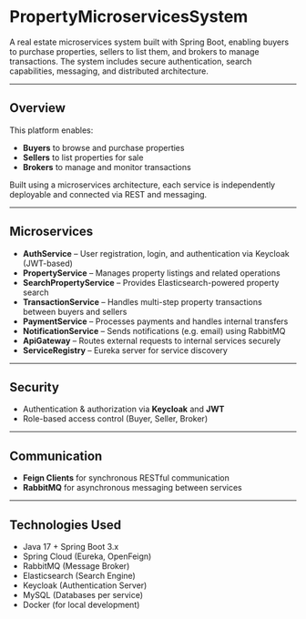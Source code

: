 # PropertyMicroservicesSystem

A real estate microservices system built with Spring Boot, enabling buyers to purchase properties, sellers to list them, and brokers to manage transactions. The system includes secure authentication, search capabilities, messaging, and distributed architecture.

---

## Overview

This platform enables:
- **Buyers** to browse and purchase properties
- **Sellers** to list properties for sale
- **Brokers** to manage and monitor transactions

Built using a microservices architecture, each service is independently deployable and connected via REST and messaging.

---

## Microservices

- **AuthService** – User registration, login, and authentication via Keycloak (JWT-based)
- **PropertyService** – Manages property listings and related operations
- **SearchPropertyService** – Provides Elasticsearch-powered property search
- **TransactionService** – Handles multi-step property transactions between buyers and sellers
- **PaymentService** – Processes payments and handles internal transfers
- **NotificationService** – Sends notifications (e.g. email) using RabbitMQ
- **ApiGateway** – Routes external requests to internal services securely
- **ServiceRegistry** – Eureka server for service discovery

---

## Security

- Authentication & authorization via **Keycloak** and **JWT**
- Role-based access control (Buyer, Seller, Broker)

---

## Communication

- **Feign Clients** for synchronous RESTful communication
- **RabbitMQ** for asynchronous messaging between services

---

## Technologies Used

- Java 17 + Spring Boot 3.x
- Spring Cloud (Eureka, OpenFeign)
- RabbitMQ (Message Broker)
- Elasticsearch (Search Engine)
- Keycloak (Authentication Server)
- MySQL (Databases per service)
- Docker (for local development)

